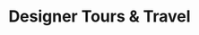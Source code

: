 ---
title: "Designer Tours & Travel"
url: /nairobi/designer-tours-and-travel/
shop: travel agency
---